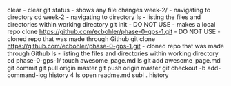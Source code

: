 clear - clear
 git status - shows any file changes
 week-2/ - navigating to directory
 cd week-2 - navigating to directory
 ls - listing the files and directories within working directory
 git init - DO NOT USE - makes a local repo
 clone https://github.com/ecbohler/phase-0-gps-1.git - DO NOT USE - cloned repo that was made through Github
 git clone https://github.com/ecbohler/phase-0-gps-1.git - cloned repo that was made through Github
 ls - listing the files and directories within working directory
 cd phase-0-gps-1/
 touch awesome_page.md
 ls
 git add awesome_page.md
 git commit
 git pull origin master
 git push origin master
 git checkout -b add-command-log
 history 4
 ls
 open readme.md
 subl .
 history
